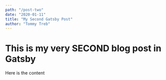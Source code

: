 ```yaml
---
path: "/post-two"
date: "2020-01-11"
title: "My Second Gatsby Post"
author: "Tommy Treb"
---
```


# This is my very SECOND blog post in Gatsby

Here is the content
